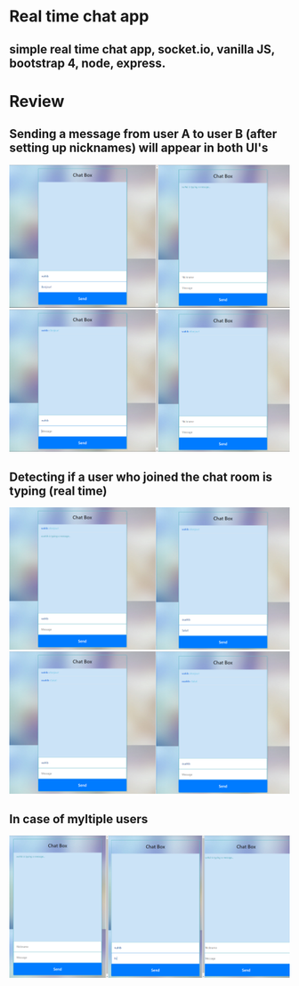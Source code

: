 # Real time chat app
## simple real time chat app, socket.io, vanilla JS, bootstrap 4, node, express.

# Review

## Sending a message from user A to user B (after setting up nicknames) will appear in both UI's
![](/review/1.png)
![](review/2.png)
## Detecting if a user who joined the chat room is typing (real time)
![](review/3.png)
![](review/4.png)
## In case of myltiple users
![](review/5.png)
